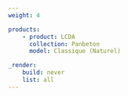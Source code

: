 ```yaml
---
weight: 4

products:
    - product: LCDA
      collection: Panbeton
      model: Classique (Naturel)

_render:
    build: never
    list: all
---
```

